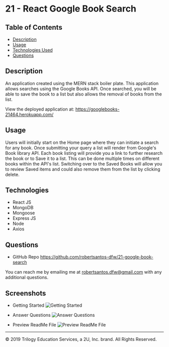 # 21 - React Google Book Search

## Table of Contents

* [Description](#description)
* [Usage](#usage)
* [Technologies Used](#Technologies)
* [Questions](#questions)

## Description 

An application created using the MERN stack boiler plate. This application allows searches using the Google Books API. Once searched, you will be able to save the book to a list but also allows the removal of books from the list.

View the deployed application at: https://googlebooks-21464.herokuapp.com/

## Usage 

Users will initially start on the Home page where they can initiate a search for any book. Once submitting your query a list will render from Google's Book library API. Each book listing will provide you a link to further research the book or to Save it to a list. This can be done multiple times on different books within the API's list. Switching over to the Saved Books will allow you to review Saved items and could also remove them from the list by clicking delete.

## Technologies

* React JS
* MongoDB
* Mongoose
* Express JS
* Node
* Axios


## Questions

* GitHub Repo https://github.com/robertsantos-dfw/21-google-book-search

You can reach me by emailing me at robertsantos.dfw@gmail.com with any additional questions.

## Screenshots

* Getting Started
![Getting Started](./assets/screenshot01.png)

* Answer Questions
![Answer Questions](./assets/screenshot02.png)

* Preview ReadMe File
![Preview ReadMe File](./assets/screenshot03.png)

---
© 2019 Trilogy Education Services, a 2U, Inc. brand. All Rights Reserved.
